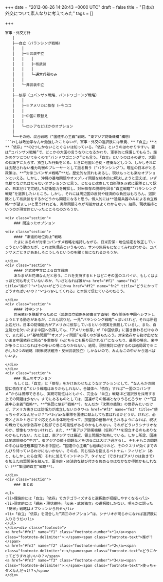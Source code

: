 
+++
date = "2012-08-26 14:28:43 +0000 UTC"
draft = false
title = "日本の外交について素人なりに考えてみた"
tags = []

+++
```
軍事・外交方針
　　│
　　├──自立（バランシング戦略）
　　│　　│
　　│　　├─※武装中立
　　│　　│　　│
　　│　　│　　├─核武装
　　│　　│　　│
　　│　　│　　└─通常兵器のみ
　　│　　│
　　│　　└─非武装中立
　　│
　　├──依存（コバンザメ戦略、バンドワゴニング戦略）
　　│　　│
　　│　　├─※アメリカに依存（←今ココ
　　│　　│
　　│　　├─中国に鞍替え
　　│　　│
　　│　　└─ロシアなどほかのオプション
　　│　　
　　└──その他、混合戦略（“国連中心主義”戦略、“東アジア防衛機構”構想）
```わしは政治学なんか勉強したことないが、軍事・外交の選択肢には畢竟、**「自立」**と**「依存」**の2つしかないことぐらいは知っている。「依存」というのはわかりやすい。要は“コバンザメ戦略”で、どこかの大国の言うなりになるかわり、軍事的に保護してもらう。誰かのケツについて歩くので“バンドワゴニング”とも言う。「自立」というのはその逆で、大国の保護下に入らず、独立した行動をとる。ときに他国と合従・連衡などしつつ、しかしそれには支配されない権力均衡のプレーヤーとして振る舞う（“バランシング”）。現在の日本がとる政策は、**“対米コバンザメ戦略”**だ。歴史的な流れもあるし、現状もっとも楽なオプションといえる。しかし、沖縄の基地問題やオスプレイ問題を根本的に解決しようと思えば、いずれ捨てなければならないオプションだと思う。となると改憲して自衛隊を正式に軍隊として認め、日本だけで完結した防衛能力を確保し、対米依存の脱却を図る“自立戦略”“バランシング戦略”を選択したいところ。しかし、それには周辺国の反発や経済的な負担はもちろん、選択肢として核武装をするかどうかも問題になると思う。個人的には**通常兵器のみによる自立戦略**が望ましいと思うけれども、実際問題それが可能かはよくわからない。結局、現状維持というのが現実的といったところなのだろうか。

<div class="section">
    ### 間違ったオプション
    
<div class="section">
    #### “漸進的地位向上”戦略
    たまにあるのが対米コバンザメ戦略を維持しながら、日米安保・地位協定を改正していこうという動きだが、これは無理筋というものだ。サメの気持ちになってみればわかる。コバンザメごときがああしろこうしろというのを聞く気になれるだろうか。

</div>
<div class="section">
    #### 非武装中立による自立戦略
    あたまがお花畑なんだと思う。これを支持するヒトはどこぞの国のスパイか、もしくはよっぽど何も考えていないのか、「いざとなれば誰か<a href="#f1" name="fn1" title="誰が？">*1</a>がどうにか<a href="#f2" name="fn2" title="どうにかってどうすればいいの？">*2</a>してくれる」と本気で信じているのだろう。

</div>
<div class="section">
    #### 対中シフト
    対米依存を脱却するために（武装自立戦略を経由せず直接）依存関係を中国へシフトしようとする動きがあるが、これも誤りだ。一見“バランシング戦略”っぽいけれど、それは所詮上辺だけ。日本の防衛能力がアメリカに依存しているという現実を無視しているし、また、自立能力を欠いたまま中国へ依存しても、「アメリカ依存」が「中国依存」に置き換わるだけなので、また新しい“基地問題”“オスプレイ問題”を招くのが落ちだろう。対米依存から抜け出せないまま中国依存に陥る“多重依存（≒どちらにも振り回される）”になったり、最悪の場合、米中が争うことになればその争いの場になりかねない。結局、現状検討に値するのは結局図で※に示した2つの戦略（親米現状維持・反米武装独立）しかないので、みんなこの中かから選べばいいよ。

</div>
</div>
<div class="section">
    ### 第三のオプション
    もしくは、「自立」と「依存」をかけあわせたようなオプションとして、“なんらかの同盟に依存する”という戦略はありかもしれない。合議体へ「依存」すれば“一国のコバンザメ”からは脱却できるし、実現可能性はともかく、完全な「自立」戦略ほど選択肢を採用する上での問題は少ない。すでにあるものとしては、国連がその候補となりうるだろうか（**“国連中心主義”戦略**、**“集団に依存”戦略**）。なんだか『沈黙の艦隊』の世界みたいだけど、アメリカ抜きには防衛力が成立しないカタワ<a href="#f3" name="fn3" title="使っちゃダメなんだっけ？">*3</a>な軍隊を国連に献上しても喜ばれるかどうか。けれど、必要とされたときにすぐ応えられる体制を作って、加盟国の信頼がえられるようになれば、現状の戦力でも対米依存から脱却できる可能性があるのかもしれない。それがどういうシナリオなのか、想像もつかないけれど。また、**“東アジア防衛機構（仮称）”**を設立するのもありなのかもしれない。たとえば、東アジアでは最近、領土問題が加熱している。しかし所詮、国連は地球規模の“牛刀”。東アジアの領土問題などを切るには大げさ過ぎるし、そもそもこの問題の中心は常任理事国である中国だ。“国連中心主義”も結構だけれど、そのクスリが効くまでのんびり待っているわけにもいかない。その点、同じ悩みを抱えるベトナム・フィリピン（あと、もしかしたら台湾）それに加えてインドネシア、タイなど（できればアメリカは抜きで）を加えた同盟関係を結んで、軍事的・経済的な結び付きを強めるのはなかなか得策かもしれない（**“集団的自立”戦略**）。

</div>
<div class="section">
    ### まとめ
    
<ul>
<li>理論的には「自立」「依存」でカテゴライズすると選択肢が把握しやすくなる</li>
<li>現実的には「親米・現状維持」「反米・武装独立」の選択肢しかない。明らかに誤った「反米」戦略はオプションから外せ</li>
<li>「自立」「依存」を混合した“第三のオプション”は、シナリオが明らかになれば選択肢に入りそうだ</li>
</ul>
</div><div class="footnote">
<a href="#fn1" name="f1" class="footnote-number">*1</a><span class="footnote-delimiter">:</span><span class="footnote-text">誰が？</span>
<a href="#fn2" name="f2" class="footnote-number">*2</a><span class="footnote-delimiter">:</span><span class="footnote-text">どうにかってどうすればいいの？</span>
<a href="#fn3" name="f3" class="footnote-number">*3</a><span class="footnote-delimiter">:</span><span class="footnote-text">使っちゃダメなんだっけ？</span>
</div>

